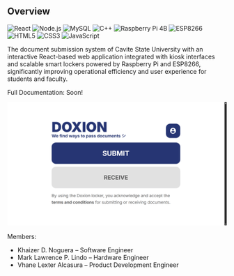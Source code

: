 ## Overview
![React](https://img.shields.io/badge/React-61DAFB?style=flat&logo=react&logoColor=black)
![Node.js](https://img.shields.io/badge/Node.js-339933?style=flat&logo=nodedotjs&logoColor=white)
![MySQL](https://img.shields.io/badge/MySQL-4479A1?style=flat&logo=mysql&logoColor=white)
![C++](https://img.shields.io/badge/C++-00599C?style=flat&logo=c%2B%2B&logoColor=white)
![Raspberry Pi 4B](https://img.shields.io/badge/Raspberry%20Pi-CC0000?style=flat&logo=raspberrypi&logoColor=white)
![ESP8266](https://img.shields.io/badge/ESP8266-000000?style=flat&logo=espressif&logoColor=white)
![HTML5](https://img.shields.io/badge/HTML5-E34F26?style=flat&logo=html5&logoColor=white)
![CSS3](https://img.shields.io/badge/CSS3-1572B6?style=flat&logo=css3&logoColor=white)
![JavaScript](https://img.shields.io/badge/JavaScript-F7DF1E?style=flat&logo=javascript&logoColor=black)

The document submission system of Cavite State University with an interactive React-based web application integrated with kiosk interfaces and scalable smart lockers powered by Raspberry Pi and ESP8266, significantly improving operational efficiency and user experience for students and faculty.

Full Documentation: Soon!

![App Screenshot](/Doxion.gif)

Members:
- Khaizer D. Noguera – Software Engineer
- Mark Lawrence P. Lindo – Hardware Engineer
- Vhane Lexter Alcasura – Product Development Engineer

